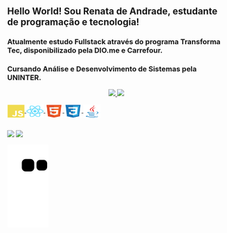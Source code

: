 ## Hello World! Sou Renata de Andrade, estudante de programação e tecnologia!
### Atualmente estudo Fullstack através do programa Transforma Tec, disponibilizado pela DIO.me e Carrefour.
### Cursando Análise e Desenvolvimento de Sistemas pela UNINTER.
<div align="center">
  <a href="https://github.com/RenatadeAndrade">
  <img height="180em" src="https://github-readme-stats.vercel.app/api?username=RenatadeAndrade&show_icons=true&theme=nightowl&include_all_commits=true&count_private=true"/>
  <img height="180em" src="https://github-readme-stats.vercel.app/api/top-langs/?username=RenatadeAndrade&layout=compact&langs_count=7&theme=nightowl"/>
</div>
<div style="display: inline_block"><br>
  <img align="center" alt="Renata-Js" height="30" width="40" src="https://raw.githubusercontent.com/devicons/devicon/master/icons/javascript/javascript-plain.svg">
  <img align="center" alt="Renata-React" height="30" width="40" src="https://raw.githubusercontent.com/devicons/devicon/master/icons/react/react-original.svg">
  <img align="center" alt="Renata-HTML" height="30" width="40" src="https://raw.githubusercontent.com/devicons/devicon/master/icons/html5/html5-original.svg">
  <img align="center" alt="Renata-CSS" height="30" width="40" src="https://raw.githubusercontent.com/devicons/devicon/master/icons/css3/css3-original.svg">
  <img align="center" alt="Renata-Java" height="30" width="40" src="https://raw.githubusercontent.com/devicons/devicon/master/icons/java/java-original.svg"/>
          
  
  ##
 
<div> 

  <a href = "mailto:redeanso12@gmail.com"><img src="https://img.shields.io/badge/-Gmail-%23333?style=for-the-badge&logo=gmail&logoColor=white" target="_blank"></a>
  <a href="https://www.linkedin.com/in/renata-de-andrade-1287461a4" target="_blank"><img src="https://img.shields.io/badge/-LinkedIn-%230077B5?style=for-the-badge&logo=linkedin&logoColor=white" target="_blank"></a> 
 
   ![Snake animation](https://github.com/RenatadeAndrade/RenatadeAndrade/blob/output/github-contribution-grid-snake.svg)
 
</div>
